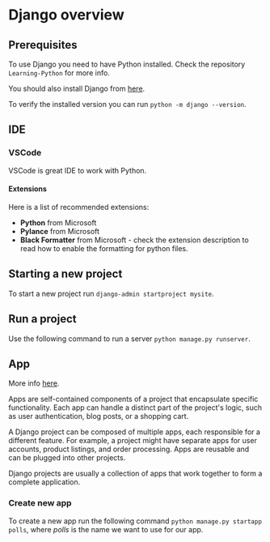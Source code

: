 # Django overview

## Prerequisites

To use Django you need to have Python installed. Check the repository `Learning-Python` for more info.

You should also install Django from [here](https://www.djangoproject.com/download/).

To verify the installed version you can run `python -m django --version`.

## IDE

### VSCode

VSCode is great IDE to work with Python.

#### Extensions

Here is a list of recommended extensions:

- **Python** from Microsoft
- **Pylance** from Microsoft
- **Black Formatter** from Microsoft - check the extension description to read how to enable the formatting for python files.

## Starting a new project

To start a new project run `django-admin startproject mysite`.

## Run a project

Use the following command to run a server `python manage.py runserver`.

## App

More info [here](https://docs.djangoproject.com/en/5.1/intro/tutorial01/#creating-the-polls-app).

Apps are self-contained components of a project that encapsulate specific functionality. Each app can handle a distinct part of the project's logic, such as user authentication, blog posts, or a shopping cart.

A Django project can be composed of multiple apps, each responsible for a different feature. For example, a project might have separate apps for user accounts, product listings, and order processing. Apps are reusable and can be plugged into other projects.

Django projects are usually a collection of apps that work together to form a complete application.

### Create new app

To create a new app run the following command `python manage.py startapp polls`, where _polls_ is the name we want to use for our app.
